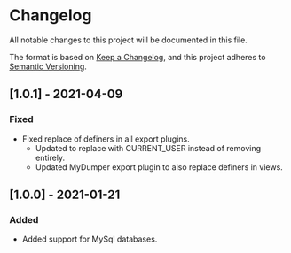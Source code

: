 # Changelog
All notable changes to this project will be documented in this file.

The format is based on [Keep a Changelog](https://keepachangelog.com/en/1.0.0/),
and this project adheres to [Semantic Versioning](https://semver.org/spec/v2.0.0.html).

## [1.0.1] - 2021-04-09
### Fixed
- Fixed replace of definers in all export plugins.
  - Updated to replace with CURRENT_USER instead of removing entirely.
  - Updated MyDumper export plugin to also replace definers in views.

## [1.0.0] - 2021-01-21
### Added
- Added support for MySql databases.
